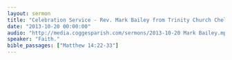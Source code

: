 ```yaml
---
layout: sermon
title: "Celebration Service - Rev. Mark Bailey from Trinity Church Cheltenham."
date: "2013-10-20 00:00:00"
audio: "http://media.coggesparish.com/sermons/2013-10-20 Mark Bailey.mp3"
speaker: "Faith."
bible_passages: ["Matthew 14:22-33"]
---
```

